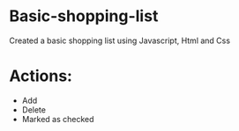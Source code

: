 # Basic-shopping-list

Created a  basic shopping list using Javascript, Html and Css

# Actions:

- Add
- Delete
- Marked as checked
